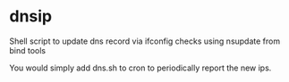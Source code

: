 # dnsip
Shell script to update dns record via ifconfig checks using nsupdate from bind tools

You would simply add dns.sh to cron to periodically report the new ips. 
